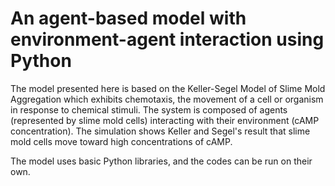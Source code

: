 # An agent-based model with environment-agent interaction using Python

The model presented here is based on the Keller-Segel Model of Slime Mold Aggregation which exhibits chemotaxis, the movement of a cell or organism in response to chemical stimuli. The system is composed of agents (represented by slime mold cells) interacting with their environment (cAMP concentration). The simulation shows Keller and Segel's result that slime mold cells move toward high concentrations of cAMP.

The model uses basic Python libraries, and the codes can be run on their own.
